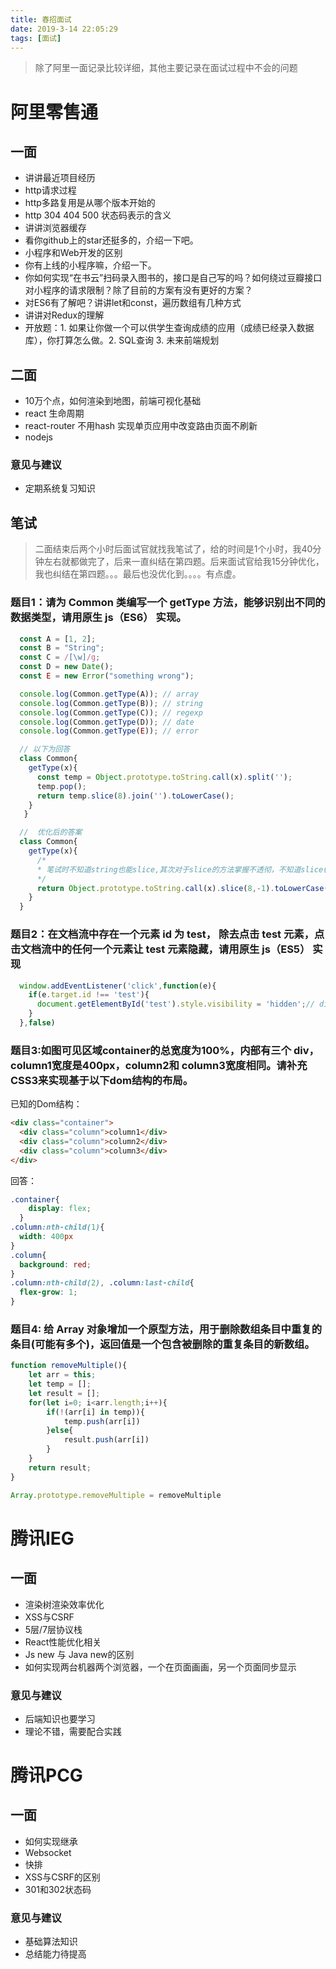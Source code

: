 ```yaml
---
title: 春招面试
date: 2019-3-14 22:05:29
tags: [面试]
---
```


> 除了阿里一面记录比较详细，其他主要记录在面试过程中不会的问题

# 阿里零售通

## 一面

- 讲讲最近项目经历
- http请求过程
- http多路复用是从哪个版本开始的
- http 304 404 500 状态码表示的含义
- 讲讲浏览器缓存
- 看你github上的star还挺多的，介绍一下吧。
- 小程序和Web开发的区别
- 你有上线的小程序嘛，介绍一下。
- 你如何实现“在书云”扫码录入图书的，接口是自己写的吗？如何绕过豆瓣接口对小程序的请求限制？除了目前的方案有没有更好的方案？
- 对ES6有了解吧？讲讲let和const，遍历数组有几种方式
- 讲讲对Redux的理解
- 开放题：1. 如果让你做一个可以供学生查询成绩的应用（成绩已经录入数据库），你打算怎么做。2. SQL查询 3. 未来前端规划

## 二面

- 10万个点，如何渲染到地图，前端可视化基础
- react 生命周期
- react-router 不用hash 实现单页应用中改变路由页面不刷新
- nodejs

### 意见与建议
- 定期系统复习知识

## 笔试

> 二面结束后两个小时后面试官就找我笔试了，给的时间是1个小时，我40分钟左右就都做完了，后来一直纠结在第四题。后来面试官给我15分钟优化，我也纠结在第四题。。。最后也没优化到。。。。有点虚。

### 题目1：请为 Common 类编写一个 getType 方法，能够识别出不同的数据类型，请用原生 js（ES6） 实现。

```js
  const A = [1, 2];
  const B = "String";
  const C = /[\w]/g;
  const D = new Date();
  const E = new Error("something wrong");

  console.log(Common.getType(A)); // array
  console.log(Common.getType(B)); // string
  console.log(Common.getType(C)); // regexp
  console.log(Common.getType(D)); // date
  console.log(Common.getType(E)); // error

  // 以下为回答
  class Common{
    getType(x){
      const temp = Object.prototype.toString.call(x).split('');
      temp.pop();
      return temp.slice(8).join('').toLowerCase();
    }
   }

  //  优化后的答案
  class Common{
    getType(x){
      /*
      * 笔试时不知道string也能slice,其次对于slice的方法掌握不透彻，不知道slice(8,-1)的-1指向倒数第二个元素
      */
      return Object.prototype.toString.call(x).slice(8,-1).toLowerCase();
    }
  }
```

### 题目2：在文档流中存在一个元素 id 为 test， 除去点击 test 元素，点击文档流中的任何一个元素让 test 元素隐藏，请用原生 js（ES5） 实现

```js
  window.addEventListener('click',function(e){
    if(e.target.id !== 'test'){
      document.getElementById('test').style.visibility = 'hidden';// display:none 会引起reflow
    }
  },false)
```

### 题目3:如图可见区域container的总宽度为100%，内部有三个 div，column1宽度是400px，column2和 column3宽度相同。请补充CSS3来实现基于以下dom结构的布局。

已知的Dom结构：

```html
<div class="container">
  <div class="column">column1</div>
  <div class="column">column2</div>
  <div class="column">column3</div>
</div>
```

回答：

```css
.container{
    display: flex;
  }
.column:nth-child(1){
  width: 400px
}
.column{
  background: red;
}
.column:nth-child(2), .column:last-child{
  flex-grow: 1;
}
```

### 题目4: 给 Array 对象增加一个原型方法，用于删除数组条目中重复的条目(可能有多个)，返回值是一个包含被删除的重复条目的新数组。
```js
function removeMultiple(){
  	let arr = this;
	let temp = [];
	let result = [];
	for(let i=0; i<arr.length;i++){
		if(!(arr[i] in temp)){
			temp.push(arr[i])
		}else{
			result.push(arr[i])
		}
	}
	return result;
}

Array.prototype.removeMultiple = removeMultiple
```
# 腾讯IEG

## 一面

- 渲染树渲染效率优化
- XSS与CSRF
- 5层/7层协议栈
- React性能优化相关
- Js new 与 Java new的区别
- 如何实现两台机器两个浏览器，一个在页面画画，另一个页面同步显示

### 意见与建议

- 后端知识也要学习
- 理论不错，需要配合实践

# 腾讯PCG

## 一面

- 如何实现继承
- Websocket 
- 快排
- XSS与CSRF的区别
- 301和302状态码

### 意见与建议
- 基础算法知识
- 总结能力待提高